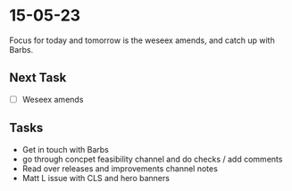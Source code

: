 # 15-05-23

Focus for today and tomorrow is the weseex amends, and catch up with Barbs.

## Next Task
- [ ] Weseex amends

## Tasks
- Get in touch with Barbs
- go through concpet feasibility channel and do checks / add comments
- Read over releases and improvements channel notes
- Matt L issue with CLS and hero banners
